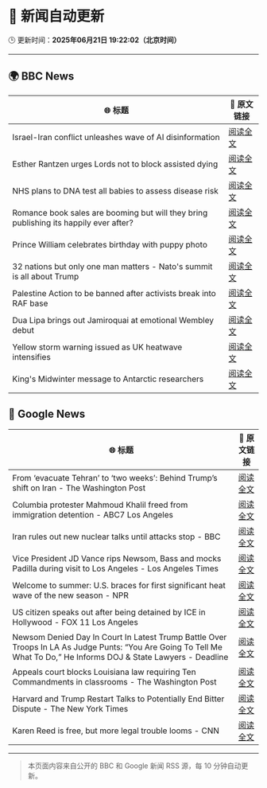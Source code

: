 # 🧠 新闻自动更新

🕒 更新时间：**2025年06月21日 19:22:02（北京时间）**

---

## 🌍 BBC News

| 🌐 标题 | 🔗 原文链接 |
|--------|-------------|
| Israel-Iran conflict unleashes wave of AI disinformation | [阅读全文](https://www.bbc.com/news/articles/c0k78715enxo) |
| Esther Rantzen urges Lords not to block assisted dying | [阅读全文](https://www.bbc.com/news/articles/cx23nd10295o) |
| NHS plans to DNA test all babies to assess disease risk | [阅读全文](https://www.bbc.com/news/articles/c1ljg7v0vmpo) |
| Romance book sales are booming but will they bring publishing its happily ever after? | [阅读全文](https://www.bbc.com/news/articles/c75r6kq2pdwo) |
| Prince William celebrates birthday with puppy photo | [阅读全文](https://www.bbc.com/news/articles/crk645er1kpo) |
| 32 nations but only one man matters - Nato's summit is all about Trump | [阅读全文](https://www.bbc.com/news/articles/c93kqnz3pxgo) |
| Palestine Action to be banned after activists break into RAF base | [阅读全文](https://www.bbc.com/news/articles/cn81g4e0nlyo) |
| Dua Lipa brings out Jamiroquai at emotional Wembley debut | [阅读全文](https://www.bbc.com/news/articles/c98wdj5peyko) |
| Yellow storm warning issued as UK heatwave intensifies | [阅读全文](https://www.bbc.com/news/articles/cg5z78nyglpo) |
| King's Midwinter message to Antarctic researchers | [阅读全文](https://www.bbc.com/news/articles/cn9yxv2lvl0o) |

## 📰 Google News

| 🌐 标题 | 🔗 原文链接 |
|--------|-------------|
| From ‘evacuate Tehran’ to ‘two weeks’: Behind Trump’s shift on Iran - The Washington Post | [阅读全文](https://news.google.com/rss/articles/CBMigAFBVV95cUxPQjhjbWhVWkhnTGdrQ0FHbjhPajgtUE02TzNmbl83OENrRFdManJQb0pkZmlsdnVncGxVOTlKMElGU0ZuZlE3X2s3OERtS1hrUkdBNkE2NmpmM0huTTdua3RsZl9qTUpWZ2ZIS2lTc0hPNlBMeUYtQ05jaUJLRXVoSg?oc=5) |
| Columbia protester Mahmoud Khalil freed from immigration detention - ABC7 Los Angeles | [阅读全文](https://news.google.com/rss/articles/CBMisgFBVV95cUxPbW96YlM5VWQwdEg5c2VRVkJOem9ubWxuVWYxUzBta0V2dXdkNE9VNGtmT2djbDNlNUpHVlBVeXdBT3B5Q281c1RnbWt5WkZ5RUVjTkZtU1ZCZm8wZ1ByUW9IUDJ4OUh1RGM1cGUycXV6YW5ZaWY3eEJ0NldUbDRwbFlsVDBvQ3BKMEtod0kySlI4VTNGU0htVnBERGMyOWppLW42TmFmb0FFWHhOWUdMT2tR?oc=5) |
| Iran rules out new nuclear talks until attacks stop - BBC | [阅读全文](https://news.google.com/rss/articles/CBMiWkFVX3lxTE5oYnB3N1pyQzZyMFZZNnZqZHcyR2xBOHFYM2VHbUU0WHJkRkViSmpodXlodDBydmhZTVd1QVAtdHl3WkhKRmxGcmdwUjUtdkVNU2xEWkVjUDdVUdIBX0FVX3lxTE1RZGVDSDVOWHdTWGlPeDVBM1d1cHdESXJ4alBLOXF0WVFHM2xBVGp0ZHp2Q1M2TkpNRWxzd2o4YlY3YXRLaGVpTU0yM1k5NjRleGZTdWpOOGVrVWtRV0Jz?oc=5) |
| Vice President JD Vance rips Newsom, Bass and mocks Padilla during visit to Los Angeles - Los Angeles Times | [阅读全文](https://news.google.com/rss/articles/CBMingFBVV95cUxQSXpPa2VGcDFkZmZ1RmhaUzZvTE9ReVBabVdYX0hRMDEwRV9zRTVNd0pvVThZTUh5dG1rLVd6ekZRM3c4N1NaMjBDdUI5ZDF5VmRpRVdnaGxnWEJ1eDBxbFYtYXB2bmpjRnZSSVZybVpJY0lzXzBFQVM5N3FPYmlmbTR2Vl9uSEhLNTBYREtFZGpzbk1BYnBIMHdfblotQQ?oc=5) |
| Welcome to summer: U.S. braces for first significant heat wave of the new season - NPR | [阅读全文](https://news.google.com/rss/articles/CBMiggFBVV95cUxQT05BaV8xWkVSa09oRk1JQWg1dEtNcVE5MTEybEhmWjI2OHJzWmRnc25jLU81UFJkYm4zaGFIQzhTVTZWLU8zRjdINjhJbnlmVWs5UHRlamdYa3pxTWhPTXhTam5tVm1makZZaXJzY2hXd2dqTE55V2s5OHYzamN3ekdn?oc=5) |
| US citizen speaks out after being detained by ICE in Hollywood - FOX 11 Los Angeles | [阅读全文](https://news.google.com/rss/articles/CBMickFVX3lxTE55SmpJTTkxc1dWWmM0cHhabFdyQldvYzk1eEdEMDBUY0JNbkdSblFHbGJaQjBHdjNKSkE5NU9MN2EzOVVTQnNCSHk4aV9NQ0NUNDhPYzJ5YTJ6NVhKaVlMdS10Q2ZBVHFLbFVvV1YxZzR2Z9IBd0FVX3lxTFBaSEdDTy1HUG1jdTRrTmJLRWZ1cE9vR0c1T214M01wWVg3M2ZjTXh1WXU3T0ZKYWRCSU1HZmhuVHNyZkZTYlg4TGdFLUdtdHlXaVB3LXdTd1F4VG9KLW12Um04NlJzcW5sSXRZN2c5dkNaTzd0RGtr?oc=5) |
| Newsom Denied Day In Court In Latest Trump Battle Over Troops In LA As Judge Punts: “You Are Going To Tell Me What To Do,” He Informs DOJ & State Lawyers - Deadline | [阅读全文](https://news.google.com/rss/articles/CBMie0FVX3lxTE9menhnN0RLRFBRa19PbkhxN1d5bFhUTEN0RWllTC16SUlDNnRrSGQyNUZzYmkyb0w0MHBLMEJydjVQSHBWR3VTQkFmelVSZlNkdE15SEJIbjU3Z2dZQUhKRUhYX2xNSENGTUZ3MXBRQXcwem9pR2FqMUpvYw?oc=5) |
| Appeals court blocks Louisiana law requiring Ten Commandments in classrooms - The Washington Post | [阅读全文](https://news.google.com/rss/articles/CBMilwFBVV95cUxQeFBHZUlIckRNX04wdEJ3a1VzQlBaWmNZNHZiS3NtU0k2aERIVW80cVc1VnlwRWNRXy1GaHZRb1lUdFZpa1JZZExGZlhuSkJQU041V1JaUWc1QUcxWlkzU05PRGlUNnpwNU9kcE14ci1XX0tYT1dxbGZsLTFTMnpUZVNJOGYyT3JiY3ZENXRsMHJMMy1mU0J3?oc=5) |
| Harvard and Trump Restart Talks to Potentially End Bitter Dispute - The New York Times | [阅读全文](https://news.google.com/rss/articles/CBMiiAFBVV95cUxOT3c1TUpIdzJ3aHE0cDNJV1NIZ0lNeHZQS3c4QUhPYmVJNGNSeEJMWDdVZG1rM3piY1RzOFZLa0JOZU9FQTRLNGtScGpqaG9maExiN3VEbkdmalNmOWc4bWpxVURlMkN6dEZDU1hPVTdFRzk5YTRvRWxOMnluTnRvZHlFLTctRVVC?oc=5) |
| Karen Reed is free, but more legal trouble looms - CNN | [阅读全文](https://news.google.com/rss/articles/CBMiZkFVX3lxTE5GNGxBNFF1cEctWGs3Q0xhSVp4RDE5TGVoeS01bDZsV2dSb0RSRXJyWXN4Ul91SHhkZ3Y0ejBWLTdIQy1tMmJpRHozWFFCWURQUEFheDN1ejV5RVJ6ZzhvMmZkZ3FQQdIBa0FVX3lxTE1ZQy1YTlR0b1JRRFl5eGMySHY1eXkyVVl5NkdQbHJ0NmF5VzJhWjZZVEk4eURQWmtfNnhrOWhKNXNGT2hEUHg0dTd1UGRVZnRXR3RKUXVhNUQzdl9rUjJkYzRTWFYtMmNwcmhr?oc=5) |

---
> 本页面内容来自公开的 BBC 和 Google 新闻 RSS 源，每 10 分钟自动更新。